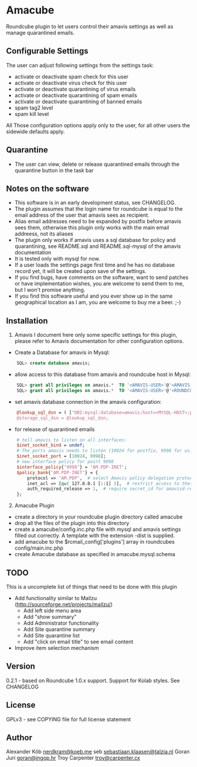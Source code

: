# Amacube

Roundcube plugin to let users control their amavis settings as well as manage quarantined emails.

## Configurable Settings

The user can adjust following settings from the settings task:
* activate or deactivate spam check for this user
* activate or deactivate virus check for this user
* activate or deactivate quarantining of virus emails
* activate or deactivate quarantining of spam emails
* activate or deactivate quarantining of banned emails
* spam tag2 level
* spam kill level

All Those configuration options apply only to the user, for all other users the sidewide defaults apply.

## Quarantine

* The user can view, delete or release quarantined emails through the quarantine button in the task bar

## Notes on the software

* This software is in an early development status, see CHANGELOG. 
* The plugin assumes that the login name for roundcube is equal to the email address of the user that amavis sees as recipient.
* Alias email addresses need to be expanded by postfix before amavis sees them, otherwise this plugin only works with the main email addreess, not its aliases
* The plugin only works if amavis uses a sql database for policy and quarantining, see README.sql and README.sql-mysql of the amavis documentation
* It is tested only with mysql for now.
* If a user loads the settings page first time and he has no database record yet, it will be created upon save of the settings.
* If you find bugs, have comments on the software, want to send patches or have implementation wishes, you are welcome to send them to me, but I won't promise anything.
* If you find this software useful and you ever show up in the same geographical location as I am, you are welcome to buy me a beer. ;-)


## Installation

1. Amavis
I document here only some specific settings for this plugin, please refer to Amavis documentation for other configuration
options.
* Create a Database for amavis in Mysql:

```sql
    SQL> create database amavis;
```

* allow access to this database from amavis and roundcube host in Mysql:

```sql
    SQL> grant all privileges on amavis.*  TO '<AMAVIS-USER>'@'<AMAVIS-HOST>' IDENTIFIED BY '<AMAVIS-PASSWORD>';
    SQL> grant all privileges on amavis.*  TO '<AMAVIS-USER>'@'<ROUNDCUBE-HOST>' IDENTIFIED BY '<AMAVIS-PASSWORD>';
```

* set amavis database connection in the amavis configuration:

```perl
    @lookup_sql_dsn = ( ['DBI:mysql:database=amavis;host=<MYSQL-HOST>;port=3306', '<AMAVIS-USER>', '<AMAVIS-PASSWORD>]);
    @storage_sql_dsn = @lookup_sql_dsn;
```

* for release of quarantined emails

```perl
    # tell amavis to listen on all interfaces:
    $inet_socket_bind = undef;
    # The ports amavis needs to listen (10024 for postfix, 9998 for us)
    $inet_socket_port = [10024, 9998];
    # new interface policy for posrt 9998
    $interface_policy{'9998'} = 'AM.PDP-INET';
    $policy_bank{'AM.PDP-INET'} = {
        protocol => 'AM.PDP',  # select Amavis policy delegation protocol
        inet_acl => [qw( 127.0.0.1 [::1] )],  # restrict access to these IP addresses
        auth_required_release => 1,  # require secret_id for amavisd-release
    };
```

2. Amacube Plugin
* create a directory in your roundcube plugin directory called amacube
* drop all the files of the plugin into this directory
* create a amacube/config.inc.php file with mysql and amavis settings filled out correctly. A template with the extension -dist is supplied.
* add amacube to the $rcmail_config['plugins'] array in roundcubes config/main.inc.php
* create Amacube database as specified in amacube.mysql.schema

## TODO

This is a uncomplete list of things that need to be done with this plugin
* Add functionality similar to Mailzu (http://sourceforge.net/projects/mailzu/)
  * Add left side menu area
  * Add "show summary"
  * Add Administrator functionality
  * Add Site quarantine summary
  * Add Site quarantine list
  * Add "click on email title" to see email content
* Improve item selection mechanism


## Version

0.2.1 - based on Roundcube 1.0.x support. Support for Kolab styles.
See CHANGELOG

## License

GPLv3 - see COPYING file for full license statement

## Author

Alexander Köb <nerdkram@koeb.me>
seb <sebastiaan.klaasen@talzia.nl>
Goran Juri <goran@ingop.hr>
Troy Carpenter <troy@carpenter.cx>
